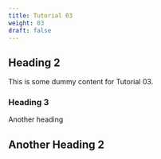 ```yaml
---
title: Tutorial 03
weight: 03
draft: false
---
```


## Heading 2

This is some dummy content for Tutorial 03.

### Heading 3

Another heading

## Another Heading 2

